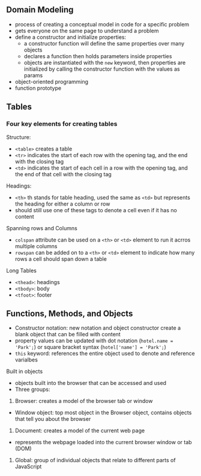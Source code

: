 ## Domain Modeling
- process of creating a conceptual model in code for a specific problem
- gets everyone on the same page to understand a problem
- define a constructor and initialize properties:
  - a constructor function will define the same properties over many objects
  - declares a function then holds parameters inside properties
  - objects are instantiated with the `new` keyword, then properties are initialized by calling the constructor function with the values as params
- object-oriented programming
- function prototype

## Tables
### Four key elements for creating tables

Structure:
- `<table>` creates a table
- `<tr>` indicates the start of each row with the opening tag, and the end with the closing tag
- `<td>` indicates the start of each cell in a row with the opening tag, and the end of that cell with the closing tag

Headings:
- `<th>` th stands for table heading, used the same as `<td>` but represents the heading for either a column or row
- should still use one of these tags to denote a cell even if it has no content

Spanning rows and Columns
- `colspan` attribute can be used on a `<th>` or `<td>` element to run it acrros multiple columns
- `rowspan` can be added on to a `<th>` or `<td>` element to indicate how many rows a cell should span down a table

Long Tables
- `<thead>`: headings
- `<tbody>`: body
- `<tfoot>`: footer

## Functions, Methods, and Objects
- Constructor notation: new notation and object constructor create a blank object that can be filled with content
- property values can be updated with dot notation (`hotel.name = 'Park';`) or square bracket syntax (`hotel['name'] = 'Park';`)
- `this` keyword: references the entire object used to denote and reference varialbes

Built in objects
- objects built into the browser that can be accessed and used
- Three groups:
1. Browser: creates a model of the browser tab or window
  - Window object: top most object in the Browser object, contains objects that tell you about the browser
1. Document: creates a model of the current web page
  - represents the webpage loaded into the current browser window or tab (DOM)
1. Global: group of individual objects that relate to different parts of JavaScript

